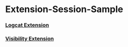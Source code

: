 # Extension-Session-Sample

### <a href="/app/utils/log_extension.pdf" target="_blank">Logcat Extension</a>
### <a href="/app/utils/visibility_extension.jpeg" target="_blank">Visibility Extension</a>

